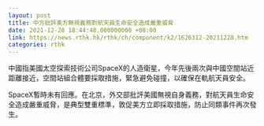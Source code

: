 ```yaml
---
layout: post
title: 中方批評美方無視義務對航天員生命安全造成嚴重威脅
date: 2021-12-28 18:44:48.000000000 +08:00
link: https://news.rthk.hk/rthk/ch/component/k2/1626312-20211228.htm
categories: rthk
---
```


中國指美國太空探索技術公司SpaceX的人造衛星，今年先後兩次與中國空間站近距離接近，空間站組合體要採取措施，緊急避免碰撞，以確保在軌航天員安全。

SpaceX暫時未有回應。在北京，外交部批評美國無視自身義務，對航天員生命安全造成嚴重威脅，是典型雙重標準，敦促美方立即採取措施，防止同類事件再次發生。
